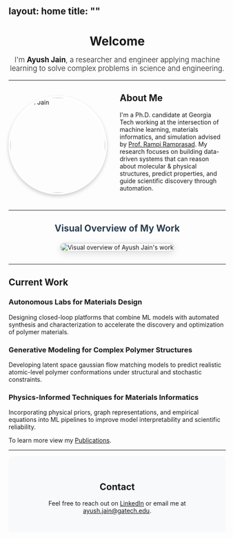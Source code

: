 layout: home
title: ""
---

<div style="text-align: center;">
  <h1 style="margin-bottom: 0.2em;">Welcome</h1>
  <p style="font-size: 1.2em; font-weight: 300;">
    I'm <strong>Ayush Jain</strong>, a researcher and engineer applying machine learning to solve complex problems in science and engineering.
  </p>
</div>

---

<div class="about-section">
  <div class="profile-container">
    <img src="{{ '/assets/images/pic.jpeg' | relative_url }}" alt="Ayush Jain" class="profile-image">
  </div>
  <div class="bio-container">
    <h2>About Me</h2>
    <p>I'm a Ph.D. candidate at Georgia Tech working at the intersection of machine learning, materials informatics, and simulation advised by <a href="https://ramprasad.mse.gatech.edu/" target="_blank">Prof. Rampi Ramprasad</a>. My research focuses on building data-driven systems that can reason about molecular & physical structures, predict properties, and guide scientific discovery through automation.</p>

  </div>
</div>

---

<div class="work-visual-section">
  <h2>Visual Overview of My Work</h2>
  <img src="{{ '/assets/images/work_viz.jpg' | relative_url }}" alt="Visual overview of Ayush Jain's work" class="work-visual-image">
</div>

---

## Current Work

### Autonomous Labs for Materials Design  
Designing closed-loop platforms that combine ML models with automated synthesis and characterization to accelerate the discovery and optimization of polymer materials.

### Generative Modeling for Complex Polymer Structures  
Developing latent space gaussian flow matching models to predict realistic atomic-level polymer conformations under structural and stochastic constraints.

### Physics-Informed Techniques for Materials Informatics  
Incorporating physical priors, graph representations, and empirical equations into ML pipelines to improve model interpretability and scientific reliability.

To learn more view my [Publications](/publications).

---

<div class="contact-section">
  <h2>Contact</h2>
  <p>Feel free to reach out on <a href="https://www.linkedin.com/in/j-ayush" target="_blank">LinkedIn</a> or email me at <a href="mailto:ayush.jain@gatech.edu">ayush.jain@gatech.edu</a>.</p>
</div>

<style>
  .about-section {
    display: flex;
    align-items: center;
    margin: 2em 0;
    gap: 30px;
  }
  
  .profile-container {
    flex: 0 0 auto;
  }
  
  .profile-image {
    width: 220px;
    height: auto;
    border-radius: 50%;
    box-shadow: 0 4px 8px rgba(0,0,0,0.2);
    border: 4px solid white;
  }
  
  .bio-container {
    flex: 1;
  }
  
  .bio-container h2 {
    margin-top: 0;
  }
  
  .button-container {
    text-align: center;
    margin: 2em 0;
  }
  
  .view-button {
    display: inline-block;
    padding: 10px 20px;
    background-color: #3498db;
    color: white;
    text-decoration: none;
    border-radius: 5px;
    font-weight: bold;
    transition: background-color 0.3s;
  }
  
  .view-button:hover {
    background-color: #2980b9;
    text-decoration: none;
    color: white;
  }
  
  .contact-section {
    background-color: #f8f9fa;
    padding: 2em;
    border-radius: 8px;
    text-align: center;
    margin-bottom: 2em;
  }
  
  /* Responsive layout - makes it stack on small screens */
  @media (max-width: 768px) {
    .about-section {
      flex-direction: column;
      text-align: center;
    }
    
    .profile-container {
      margin-bottom: 1.5em;
    }
  }
  
  .work-visual-section {
    text-align: center;
    margin: 2em 0 2em 0;
  }
  .work-visual-section h2 {
    margin-bottom: 1em;
    color: #2c3e50;
  }
  .work-visual-image {
    max-width: 90%;
    height: auto;
    border-radius: 12px;
    box-shadow: 0 4px 16px rgba(0,0,0,0.12);
    border: 2px solid #e0e0e0;
  }
</style>
